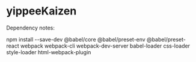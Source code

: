# yippeeKaizen

Dependency notes:

npm install --save-dev @babel/core @babel/preset-env @babel/preset-react webpack webpack-cli webpack-dev-server babel-loader css-loader style-loader html-webpack-plugin
